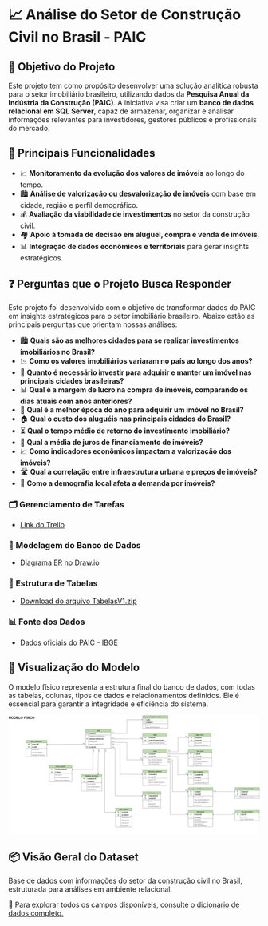 


# 📈 Análise do Setor de Construção Civil no Brasil - PAIC
 
## 🎯 Objetivo do Projeto

Este projeto tem como propósito desenvolver uma solução analítica robusta para o setor imobiliário brasileiro, utilizando dados da **Pesquisa Anual da Indústria da Construção (PAIC)**. A iniciativa visa criar um **banco de dados relacional em SQL Server**, capaz de armazenar, organizar e analisar informações relevantes para investidores, gestores públicos e profissionais do mercado.

## 🧱 Principais Funcionalidades

- 📈 **Monitoramento da evolução dos valores de imóveis** ao longo do tempo.
- 🏙️ **Análise de valorização ou desvalorização de imóveis** com base em cidade, região e perfil demográfico.
- 💰 **Avaliação da viabilidade de investimentos** no setor da construção civil.
- 🏘️ **Apoio à tomada de decisão em aluguel, compra e venda de imóveis**.
- 📊 **Integração de dados econômicos e territoriais** para gerar insights estratégicos.

## ❓ Perguntas que o Projeto Busca Responder

Este projeto foi desenvolvido com o objetivo de transformar dados do PAIC em insights estratégicos para o setor imobiliário brasileiro. Abaixo estão as principais perguntas que orientam nossas análises:

- 🏙️ **Quais são as melhores cidades para se realizar investimentos imobiliários no Brasil?**
- 📉 **Como os valores imobiliários variaram no país ao longo dos anos?**
- 💸 **Quanto é necessário investir para adquirir e manter um imóvel nas principais cidades brasileiras?**
- 📊 **Qual é a margem de lucro na compra de imóveis, comparando os dias atuais com anos anteriores?**
- 📆 **Qual é a melhor época do ano para adquirir um imóvel no Brasil?**
- 🏠 **Qual o custo dos aluguéis nas principais cidades do Brasil?**
- ⏳ **Qual o tempo médio de retorno do investimento imobiliário?**
- 🏦 **Qual a média de juros de financiamento de imóveis?**
- 📈 **Como indicadores econômicos impactam a valorização dos imóveis?**
- 🛣️ **Qual a correlação entre infraestrutura urbana e preços de imóveis?**
- 👥 **Como a demografia local afeta a demanda por imóveis?**
 
### 🗂️ Gerenciamento de Tarefas

- [Link do Trello](https://trello.com/invite/b/68a91c266f226ef929f33c51/ATTI3afc7fb442a05a9b6f829720d92b0d59A68D633C/group-by)  

### 🧠 Modelagem do Banco de Dados

- [Diagrama ER no Draw.io](https://app.diagrams.net/?src=about#HGuilherme22B%2FGroup_by%2Fmain%2FGroupBy.drawio#%7B%22pageId%22%3A%22tpUA--I43j8R1tpW-ucj%22%7D)  

### 📁 Estrutura de Tabelas

- [Download do arquivo TabelasV1.zip](https://github.com/user-attachments/files/22034196/TabelasV1.zip)  


### 📊 Fonte dos Dados

- [Dados oficiais do PAIC - IBGE](https://sidra.ibge.gov.br/pesquisa/paic/tabelas/brasil/2023)  

## 📸 Visualização do Modelo

O modelo físico representa a estrutura final do banco de dados, com todas as tabelas, colunas, tipos de dados e relacionamentos definidos. Ele é essencial para garantir a integridade e eficiência do sistema.

<div align="center"> <img src="https://raw.githubusercontent.com/Guilherme22B/Group_by/refs/heads/main/GroupBy.jpg" alt="Modelo Físico do Banco de Dados" width="800"/> </div>


## 📦 Visão Geral do Dataset
Base de dados com informações do setor da construção civil no Brasil, estruturada para análises em ambiente relacional.

📘 Para explorar todos os campos disponíveis, consulte o [dicionário de dados completo.](https://www.notion.so/Dicion-rio-de-Dados-260ffdc5925380e98907ced79636a4c2?source=copy_link)


